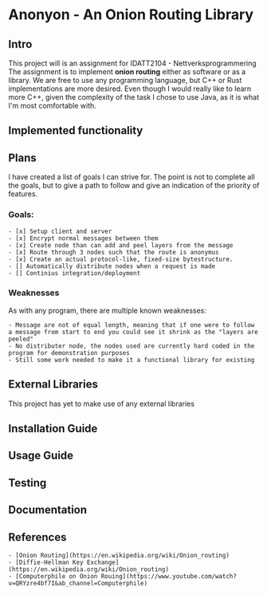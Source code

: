 
# Anonyon - An Onion Routing Library

## Intro

This project will is an assignment for IDATT2104 - Nettverksprogrammering
The assignment is to implement **onion routing** either as software or as a library. 
We are free to use any programming language, but C++ or Rust implementations are more desired. Even though I would really like to learn more C++, given the complexity of the task I chose to use Java, as it is what I'm most comfortable with.

## Implemented functionality


## Plans

I have created a list of goals I can strive for. The point is not to complete all the goals, but to give a path to follow and give an indication of the priority of features.

### Goals:
	- [x] Setup client and server
	- [x] Encrypt normal messages between them
	- [x] Create node than can add and peel layers from the message
	- [x] Route through 3 nodes such that the route is anonymus
    - [x] Create an actual protocol-like, fixed-size bytestructure.
	- [] Automatically distribute nodes when a request is made
    - [] Continius integration/deployment

### Weaknesses

As with any program, there are multiple known weaknesses:

    - Message are not of equal length, meaning that if one were to follow a message from start to end you could see it shrink as the "layers are peeled"
    - No distributer node, the nodes used are currently hard coded in the program for demonstration purposes
    - Still some work needed to make it a functional library for existing 

## External Libraries

This project has yet to make use of any external libraries

## Installation Guide

## Usage Guide

## Testing

## Documentation


## References
	- [Onion Routing](https://en.wikipedia.org/wiki/Onion_routing)
	- [Diffie-Hellman Key Exchange](https://en.wikipedia.org/wiki/Onion_routing)
	- [Computerphile on Onion Rouing](https://www.youtube.com/watch?v=QRYzre4bf7I&ab_channel=Computerphile)
